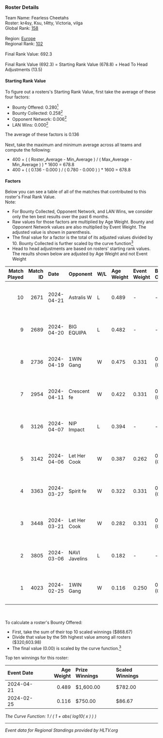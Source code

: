 ### Roster Details<br />
Team Name: Fearless Cheetahs<br />
Roster: kr4sy, Ksu, t4tty, Victoria, vilga<br />
Global Rank: [158](../standings_global.md)<br />
<br />
Region: [Europe]( ../standings_europe.md)<br />
Regional Rank: [102]( ../standings_europe.md)<br />
<br />
Final Rank Value:  692.3<br />
<br />
Final Rank Value (692.3) = Starting Rank Value (678.8) + Head To Head Adjustments (13.5)<br />

#### Starting Rank Value<br />
To figure out a rosters's Starting Rank Value, first take the average of these four factors:<br />
- Bounty Offered: 0.280[<sup>1</sup>](#table2)
- Bounty Collected: 0.258[<sup>2</sup>](#table1)
- Opponent Network: 0.006[<sup>2</sup>](#table1)
- LAN Wins: 0.000[<sup>2</sup>](#table1)

The average of these factors is 0.136<br />
<br />
Next, take the maximum and minimum average across all teams and compute the following:<br />
- 400 + ( ( Roster_Average - Min_Average ) / ( Max_Average - Min_Average ) ) * 1600 = 678.8
- 400 + ( ( 0.136 - 0.000 ) / ( 0.780 - 0.000 ) ) * 1600 = 678.8


#### Factors<br />
Below you can see a table of all of the matches that contributed to this roster's Final Rank Value.<br />
Note:<br />

- For Bounty Collected, Opponent Network, and LAN Wins, we consider only the ten best results over the past 6 months.
- Raw values for those factors are multiplied by Age Weight. Bounty and Opponent Network values are also multiplied by Event Weight. The adjusted value is shown in parenthesis.
- The final value for a factor is the total of its adjusted values divided by 10. Bounty Collected is further scaled by the curve function[<sup>3</sup>](#curveFunction)
- Head to head adjustments are based on rosters' starting rank values. The results shown below are adjusted by Age Weight and not Event Weight
<span id="table1"></span><br />


| Match Played | Match ID | Date       | Opponent      | W/L | Age Weight | Event Weight | Bounty Collected | Opponent Network | LAN Wins  | H2H Adj. | Roster                             |
| -: | -: | :- | :- | :- | :- | :- | :- | :- | :- | -: | :- |
|           10 |     2671 | 2024-04-21 | Astralis W    | L   | 0.489      | -            | -                | -                | -         |    -8.42 | kr4sy, Ksu, t4tty, Victoria, vilga |
|            9 |     2689 | 2024-04-20 | BIG EQUIPA    | L   | 0.482      | -            | -                | -                | -         |    -6.06 | kr4sy, Ksu, t4tty, Victoria, vilga |
|            8 |     2736 | 2024-04-19 | 1WIN Gang     | W   | 0.475      | 0.331        | 0.001 (0.000)    | 0.016 (0.003)    | 0 (0.000) |     6.55 | kr4sy, Ksu, t4tty, Victoria, vilga |
|            7 |     2954 | 2024-04-11 | Crescent fe   | W   | 0.422      | 0.331        | 0.004 (0.001)    | 0.076 (0.011)    | 0 (0.000) |     5.81 | kr4sy, Ksu, t4tty, Victoria, vilga |
|            6 |     3126 | 2024-04-07 | NIP Impact    | L   | 0.394      | -            | -                | -                | -         |    -5.88 | kr4sy, Ksu, t4tty, Victoria, vilga |
|            5 |     3142 | 2024-04-06 | Let Her Cook  | W   | 0.387      | 0.262        | 0.060 (0.006)    | 0.140 (0.014)    | 0 (0.000) |     9.59 | kr4sy, Ksu, t4tty, Victoria, vilga |
|            4 |     3363 | 2024-03-27 | Spirit fe     | W   | 0.322      | 0.331        | 0.005 (0.001)    | 0.139 (0.015)    | 0 (0.000) |     4.84 | kr4sy, Ksu, t4tty, Victoria, vilga |
|            3 |     3448 | 2024-03-21 | Let Her Cook  | W   | 0.282      | 0.331        | 0.060 (0.006)    | 0.140 (0.013)    | 0 (0.000) |     7.13 | kr4sy, Ksu, t4tty, Victoria, vilga |
|            2 |     3805 | 2024-03-06 | NAVI Javelins | L   | 0.182      | -            | -                | -                | -         |    -1.79 | kr4sy, Ksu, t4tty, Victoria, vilga |
|            1 |     4023 | 2024-02-25 | 1WIN Gang     | W   | 0.116      | 0.250        | 0.001 (0.000)    | 0.016 (0.000)    | 0 (0.000) |     1.72 | kr4sy, Ksu, t4tty, Victoria, vilga |

<br />
<span id="table2"></span><br />
To calculate a roster's Bounty Offered:<br />

- First, take the sum of their top 10 scaled winnings ($868.67)
- Divide that value by the 5th highest value among all rosters ($320,603.98)
- The final value (0.00) is scaled by the curve function.[<sup>3</sup>](#curveFunction)

Top ten winnings for this roster:<br />

| Event Date | Age Weight | Prize Winnings | Scaled Winnings |
| :- | -: | :- | :- |
| 2024-04-21 |      0.489 | $1,600.00      | $782.00         |
| 2024-02-25 |      0.116 | $750.00        | $86.67          |


<span id="curveFunction"></span>_The Curve Function: 1 / ( 1 + abs( log10( x ) ) )_<br />

---
_Event data for Regional Standings provided by HLTV.org_<br />
